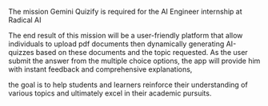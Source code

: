 The mission Gemini Quizify is required for the AI Engineer internship at Radical AI

The end result of this mission will be a user-friendly platform that allow individuals to upload pdf documents then dynamically generating AI-quizzes based on these documents and the topic requested.
As the user submit the answer from the multiple choice options, the app will provide him with instant feedback and comprehensive explanations,

the goal is to help students and learners reinforce their understanding of various topics and ultimately excel in their academic pursuits.
